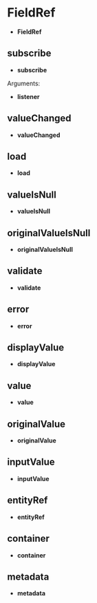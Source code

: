 # FieldRef
* **FieldRef**
## subscribe
* **subscribe**

Arguments:
* **listener**
## valueChanged
* **valueChanged**
## load
* **load**
## valueIsNull
* **valueIsNull**
## originalValueIsNull
* **originalValueIsNull**
## validate
* **validate**
## error
* **error**
## displayValue
* **displayValue**
## value
* **value**
## originalValue
* **originalValue**
## inputValue
* **inputValue**
## entityRef
* **entityRef**
## container
* **container**
## metadata
* **metadata**
